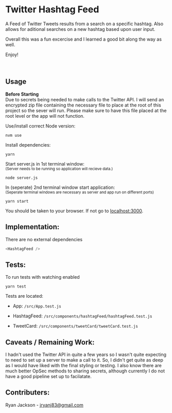 # Twitter Hashtag Feed
A Feed of Twitter Tweets results from a search on a specific hashtag. Also allows for aditional searches on a new hashtag based upon user input.  

Overall this was a fun excercise and I learned a good bit along the way as well.

Enjoy!
<br><br><br>

## Usage
**Before Starting**<br>
Due to secrets being needed to make calls to the Twitter API. I will send an encrypted zip file containing the necessary file to place at the root of this project so the sever will run. Please make sure to have this file placed at the root level or the app will not function.

Use/install correct Node version:
```
nvm use
```

Install dependencies: 
```
yarn
```
Start server.js in 1st terminal window:<br>
<small>(Server needs to be running so application will recieve data.)</small>
```
node server.js
```
In (seperate) 2nd terminal window start application:<br>
<small>(Seperate terminal windows are necessary as server and app run on different ports)</small>
```
yarn start
```
You should be taken to your browser. If not go to [localhost:3000](localhost:3000).


## Implementation: 
There are no external dependencies

```js
<HashtagFeed /> 
```

## Tests:
To run tests with watching enabled

```
yarn test
```

Tests are located:

- App: `/src/App.test.js`

- HashtagFeed: `/src/components/hashtagFeed/hashtagFeed.test.js`

- TweetCard: `/src/components/tweetCard/tweetCard.test.js`

## Caveats / Remaining Work:
I hadn't used the Twitter API in quite a few years so I wasn't quite expecting to need to set up a server to make a call to it. So, I didn't get quite as deep as I would have liked with the final styling or testing. I also know there are much better OpSec methods to sharing secrets, although currently I do not have a good pipeline set up to facilatate.


## Contributers:
Ryan Jackson - <a href="mailto:jryanj83@gmail.com"> jryanj83@gmail.com </a>